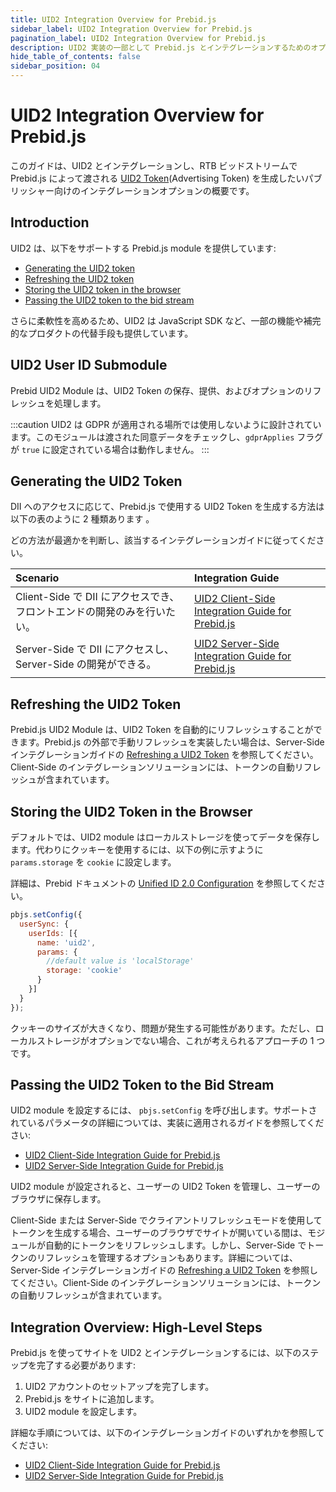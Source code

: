```yaml
---
title: UID2 Integration Overview for Prebid.js
sidebar_label: UID2 Integration Overview for Prebid.js
pagination_label: UID2 Integration Overview for Prebid.js
description: UID2 実装の一部として Prebid.js とインテグレーションするためのオプションの概要。
hide_table_of_contents: false
sidebar_position: 04
---
```


# UID2 Integration Overview for Prebid.js

このガイドは、UID2 とインテグレーションし、RTB ビッドストリームで Prebid.js によって渡される [UID2 Token](../ref-info/glossary-uid.md#gl-uid2-token)(Advertising Token) を生成したいパブリッシャー向けのインテグレーションオプションの概要です。
<!-- 
It includes the following sections:

- [Introduction](#introduction)
- [UID2 User ID Submodule](#uid2-user-id-submodule)
- [Generating the UID2 Token](#generating-the-uid2-token)
- [Refreshing the UID2 Token](#refreshing-the-uid2-token)
- [Storing the UID2 Token in the Browser](#storing-the-uid2-token-in-the-browser)
- [Passing the UID2 Token to the Bid Stream](#passing-the-uid2-token-to-the-bid-stream)
- [Integration Overview: High-Level Steps](#integration-overview-high-level-steps)

 -->
## Introduction

UID2 は、以下をサポートする Prebid.js module を提供しています:

- [Generating the UID2 token](#generating-the-uid2-token)
- [Refreshing the UID2 token](#refreshing-the-uid2-token)
- [Storing the UID2 token in the browser](#storing-the-uid2-token-in-the-browser)
- [Passing the UID2 token to the bid stream](#passing-the-uid2-token-to-the-bid-stream)

さらに柔軟性を高めるため、UID2 は JavaScript SDK など、一部の機能や補完的なプロダクトの代替手段も提供しています。

## UID2 User ID Submodule

Prebid UID2 Module は、UID2 Token の保存、提供、およびオプションのリフレッシュを処理します。

:::caution
UID2 は GDPR が適用される場所では使用しないように設計されています。このモジュールは渡された同意データをチェックし、`gdprApplies` フラグが `true` に設定されている場合は動作しません。
:::

## Generating the UID2 Token

DII へのアクセスに応じて、Prebid.js で使用する UID2 Token を生成する方法は以下の表のように 2 種類あります 。

どの方法が最適かを判断し、該当するインテグレーションガイドに従ってください。

| Scenario | Integration Guide |
| :--- | :--- |
| Client-Side で DII にアクセスでき、フロントエンドの開発のみを行いたい。 | [UID2 Client-Side Integration Guide for Prebid.js](integration-prebid-client-side.md) |
| Server-Side で DII にアクセスし、Server-Side の開発ができる。 | [UID2 Server-Side Integration Guide for Prebid.js](integration-prebid-server-side.md) |

## Refreshing the UID2 Token

Prebid.js UID2 Module は、UID2 Token を自動的にリフレッシュすることができます。Prebid.js の外部で手動リフレッシュを実装したい場合は、Server-Side インテグレーションガイドの [Refreshing a UID2 Token](integration-prebid-server-side.md#refreshing-a-uid2-token) を参照してください。Client-Side のインテグレーションソリューションには、トークンの自動リフレッシュが含まれています。

## Storing the UID2 Token in the Browser
<!-- GWH same section in integration-prebid.md, integration-prebid-client-side.md, and integration-prebid-client-side.md. Ensure consistency -->
デフォルトでは、UID2 module はローカルストレージを使ってデータを保存します。代わりにクッキーを使用するには、以下の例に示すように `params.storage` を `cookie` に設定します。

詳細は、Prebid ドキュメントの [Unified ID 2.0 Configuration](https://docs.prebid.org/dev-docs/modules/userid-submodules/unified2.html#unified-id-20-configuration) を参照してください。

```js
pbjs.setConfig({ 
  userSync: { 
    userIds: [{ 
      name: 'uid2', 
      params: { 
        //default value is 'localStorage' 
        storage: 'cookie'  
      } 
    }] 
  } 
}); 
```

クッキーのサイズが大きくなり、問題が発生する可能性があります。ただし、ローカルストレージがオプションでない場合、これが考えられるアプローチの 1 つです。

## Passing the UID2 Token to the Bid Stream

UID2 module を設定するには、 `pbjs.setConfig` を呼び出します。サポートされているパラメータの詳細については、実装に適用されるガイドを参照してください:

- [UID2 Client-Side Integration Guide for Prebid.js](integration-prebid-client-side.md)
- [UID2 Server-Side Integration Guide for Prebid.js](integration-prebid-server-side.md)

UID2 module が設定されると、ユーザーの UID2 Token を管理し、ユーザーのブラウザに保存します。

Client-Side または Server-Side でクライアントリフレッシュモードを使用してトークンを生成する場合、ユーザーのブラウザでサイトが開いている間は、モジュールが自動的にトークンをリフレッシュします。しかし、Server-Side でトークンのリフレッシュを管理するオプションもあります。詳細については、Server-Side インテグレーションガイドの [Refreshing a UID2 Token](integration-prebid-server-side.md#refreshing-a-uid2-token) を参照してください。Client-Side のインテグレーションソリューションには、トークンの自動リフレッシュが含まれています。

## Integration Overview: High-Level Steps

Prebid.js を使ってサイトを UID2 とインテグレーションするには、以下のステップを完了する必要があります:

1. UID2 アカウントのセットアップを完了します。
1. Prebid.js をサイトに追加します。
1. UID2 module を設定します。

詳細な手順については、以下のインテグレーションガイドのいずれかを参照してください:

- [UID2 Client-Side Integration Guide for Prebid.js](integration-prebid-client-side.md)
- [UID2 Server-Side Integration Guide for Prebid.js](integration-prebid-server-side.md)
